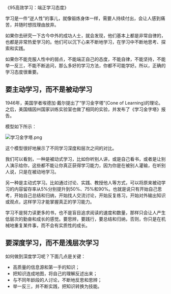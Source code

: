 《95高效学习：端正学习态度》


学习是一件“逆人性”的事儿，就像锻炼身体一样，需要人持续付出，会让人感到痛苦，并随时想找理由放弃。

如果你去研究一下古今中外的成功人士，就会发现，他们基本上都是非常自律的，也都是非常热爱学习的。他们可以沉下心来不断地学习，在学习中不断地思考、探索和实践。

如果你不能克服人性中的弱点，不能端正自己的态度，不能自律，不能坚持，不能举一反三，不能不断追问，那么多好的学习方法，你都不可能学好。所以，正确的学习态度很重要。


## 要主动学习，而不是被动学习

1946年，美国学者埃德加·戴尔提出了“学习金字塔”(Cone of Learning)的理论。之后，美国缅因州国家训练实验室也做了相同的实验，并发布了《学习金字塔》报告。

模型如下所示：

![学习金字塔.png](https://upload-images.jianshu.io/upload_images/4164292-104913f25d8b7d69.png?imageMogr2/auto-orient/strip%7CimageView2/2/w/1240)

这个模型很好地展示了不同学习深度和层次之间的对比。

我们可以看到，一种是被动式学习，比如你听别人讲，或是自己看书，或者是让别人演示给你，这些都不能让你真正获得学习能力，因为你是在被别人灌输，在听别人说，只是在被动地学习。

另一种是主动式学习。比如通过讨论、实践、教授他人等方式，可以将原来被动学习的内容留存率从5%分别提升到50%、75%和90%。也就是说只有开始自己思考，开始自己总结和归纳，开始找人交流讨论，开始反复练习，开始对外输出知识或观点，这样学习才能掌握真正的学习能力。

学习不是努力读更多的书，也不是盲目追求阅读的速度和数量，那样只会让人产生低层次的勤奋和成长的感觉。要思辨，要践行，要总结和归纳，否则，你只是在机械地重复某件事，而不会有实质性的成长。


## 要深度学习，而不是浅层次学习

如何做到深度学习呢？下面几点是关键：

* 高质量的信息源和第一手的知识；
* 把知识连成地图，将自己的理解反述出来；
* 与不同年龄段的人讨论，不断地反思和思辨；
* 举一反三，并不断实践，把知识转换为技能。

